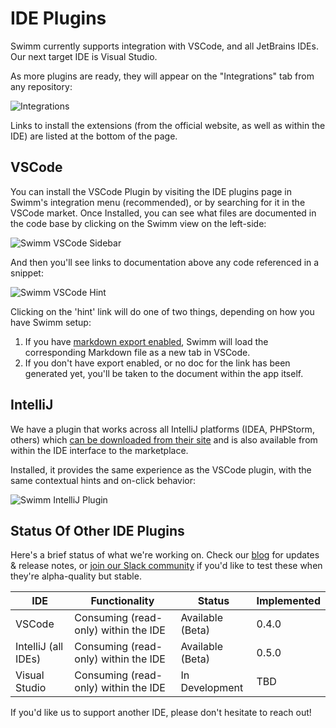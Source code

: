 # IDE Plugins

Swimm currently supports integration with VSCode, and all JetBrains IDEs. Our next target IDE is Visual Studio.

As more plugins are ready, they will appear on the "Integrations" tab from any repository:

![Integrations](/img/desktop/integrations.png "Integrations Menu")

Links to install the extensions (from the official website, as well as within the IDE) are listed at the bottom of the page.

## VSCode

You can install the VSCode Plugin by visiting the IDE plugins page in Swimm's integration menu (recommended), or by searching for it in the VSCode market. Once Installed, you can see what files are documented in the code base by clicking on the Swimm view on the left-side:

![Swimm VSCode Sidebar](/img/desktop/swimm-vscode-sidebar.png "Swimm in the VSCode Sidebar")

And then you'll see links to documentation above any code referenced in a snippet:

![Swimm VSCode Hint](/img/desktop/swimm-vscode-hint.png "Hint for Swimm Docs covering code below it")

Clicking on the 'hint' link will do one of two things, depending on how you have Swimm setup:

 1. If you have [markdown export enabled](../Getting%20Help/How%20Do%20I#how-do-i-enable-markdown-exporting), Swimm will load the corresponding Markdown file as a new tab in VSCode. 
 2. If you don't have export enabled, or no doc for the link has been generated yet, you'll be taken to the document within the app itself. 

## IntelliJ

We have a plugin that works across all IntelliJ platforms (IDEA, PHPStorm, others) which [can be downloaded from their site](https://plugins.jetbrains.com/plugin/17201-swimm) and is also available from within the IDE interface to the marketplace. 

Installed, it provides the same experience as the VSCode plugin, with the same contextual hints and on-click behavior:

![Swimm IntelliJ Plugin](/img/desktop/intellij_plugin.gif "Swimm's IntelliJ Plugin")


## Status Of Other IDE Plugins

Here's a brief status of what we're working on. Check our [blog](https://swimm.io/blog) for updates & release notes, or [join our Slack community](https://swimm.live/slack) if you'd like to test these when they're alpha-quality but stable.

| IDE | Functionality | Status | Implemented |
| --- | --- | --- | --- |
| VSCode | Consuming (read-only) within the IDE | Available (Beta) | 0.4.0 |
| IntelliJ (all IDEs) | Consuming (read-only) within the IDE | Available (Beta) | 0.5.0 |
| Visual Studio | Consuming (read-only) within the IDE | In Development | TBD |

If you'd like us to support another IDE, please don't hesitate to reach out!